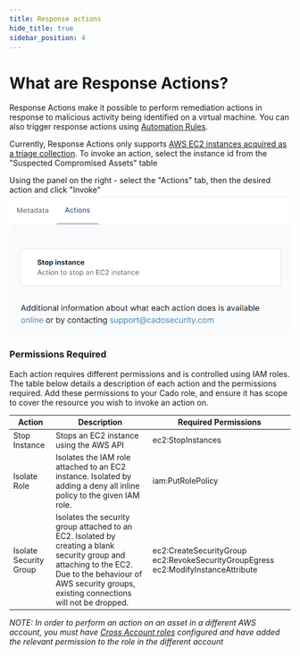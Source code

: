 ```yaml
---
title: Response actions
hide_title: true
sidebar_position: 4
---
```


# What are Response Actions?

Response Actions make it possible to perform remediation actions in response to malicious activity being identified on a virtual machine. You can also trigger response actions using [Automation Rules](../discovery-import/automation.md).

Currently, Response Actions only supports [AWS EC2 instances acquired as a triage collection](/cado/discovery-import/aws/aws-ec2.md#triage-capture). To invoke an action, select the instance id from the "Suspected Compromised Assets" table

Using the panel on the right - select the "Actions" tab, then the desired action and click "Invoke"
![Actions](/img/actions-tab.png)

### Permissions Required
Each action requires different permissions and is controlled using IAM roles. The table below details a description of each action and the permissions required. Add these permissions to your Cado role, and ensure it has scope to cover the resource you wish to invoke an action on.

| Action | Description | Required Permissions
| -------- | ----------- | ----------|
| Stop Instance | Stops an EC2 instance using the AWS API | ec2:StopInstances |
| Isolate Role | Isolates the IAM role attached to an EC2 instance. Isolated by adding a deny all inline policy to the given IAM role. | iam:PutRolePolicy |
| Isolate Security Group | Isolates the security group attached to an EC2. Isolated by creating a blank security group and attaching to the EC2. Due to the behaviour of AWS security groups, existing connections will not be dropped. | ec2:CreateSecurityGroup ec2:RevokeSecurityGroupEgress ec2:ModifyInstanceAttribute |

*NOTE: In order to perform an action on an asset in a different AWS account, you must have [Cross Account roles](/cado/deploy/cross/cross-account-creation.md) configured and have added the relevant permission to the role in the different account*

